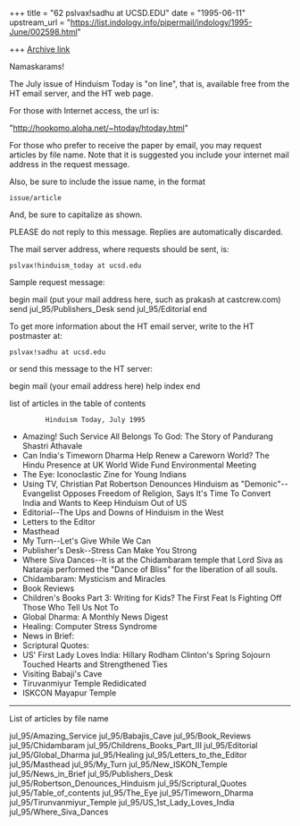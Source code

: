 +++
title = "62 pslvax!sadhu at UCSD.EDU"
date = "1995-06-11"
upstream_url = "https://list.indology.info/pipermail/indology/1995-June/002598.html"

+++
[Archive link](https://list.indology.info/pipermail/indology/1995-June/002598.html)

Namaskarams!

The July issue of Hinduism Today is "on line", that is, available free
from the HT email server, and the HT web page.

For those with Internet access, the url is:

 "http://hookomo.aloha.net/~htoday/htoday.html"


For those who prefer to receive the paper by email, you may request
articles by file name.   Note that it is suggested you include your
internet mail address in the request message.

Also, be sure to include the issue name, in the format

	issue/article

And, be sure to capitalize as shown.

PLEASE do not reply to this message.  Replies are automatically
discarded.

The mail server address, where requests should be sent, is:

	pslvax!hinduism_today at ucsd.edu

Sample request message:

begin
mail  (put your mail address here, such as prakash at castcrew.com)
send jul_95/Publishers_Desk
send jul_95/Editorial
end

To get more information about the HT email server, write
to the HT postmaster at:

	pslvax!sadhu at ucsd.edu

or send this message to the HT server:

begin
mail (your email address here)
help
index
end

list of articles in the table of contents

			 Hinduism Today, July 1995

* Amazing! Such Service All Belongs To God: The Story of Pandurang Shastri
Athavale
* Can India's Timeworn Dharma Help Renew a Careworn World? The Hindu
Presence at UK World Wide Fund Environmental Meeting
* The Eye: Iconoclastic Zine for Young Indians
* Using TV, Christian Pat Robertson Denounces Hinduism as
"Demonic"--Evangelist Opposes Freedom of Religion, Says It's Time To
Convert India and Wants to Keep Hinduism Out of US
* Editorial--The Ups and Downs of Hinduism in the West
* Letters to the Editor
* Masthead
* My Turn--Let's Give While We Can
* Publisher's Desk--Stress Can Make You Strong
* Where Siva Dances--It is at the Chidambaram temple that Lord Siva as
Nataraja performed the "Dance of Bliss" for the liberation of all souls.
* Chidambaram: Mysticism and Miracles
* Book Reviews
* Children's Books Part 3: Writing for Kids? The First Feat Is Fighting Off
Those Who Tell Us Not To
* Global Dharma: A Monthly News Digest
* Healing: Computer Stress Syndrome
* News in Brief:
* Scriptural Quotes:
* US' First Lady Loves India: Hillary Rodham Clinton's Spring Sojourn
Touched Hearts and Strengthened Ties
* Visiting Babaji's Cave
* Tiruvanmiyur Temple Redidicated
* ISKCON Mayapur Temple
---------------------------------------------------------------------------

List of articles by file name

jul_95/Amazing_Service
jul_95/Babajis_Cave
jul_95/Book_Reviews
jul_95/Chidambaram
jul_95/Childrens_Books_Part_III
jul_95/Editorial
jul_95/Global_Dharma
jul_95/Healing
jul_95/Letters_to_the_Editor
jul_95/Masthead
jul_95/My_Turn
jul_95/New_ISKON_Temple
jul_95/News_in_Brief
jul_95/Publishers_Desk
jul_95/Robertson_Denounces_Hinduism
jul_95/Scriptural_Quotes
jul_95/Table_of_contents
jul_95/The_Eye
jul_95/Timeworn_Dharma
jul_95/Tirunvanmiyur_Temple
jul_95/US_1st_Lady_Loves_India
jul_95/Where_Siva_Dances






